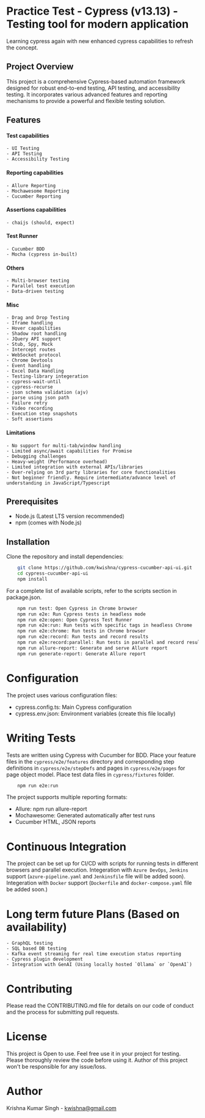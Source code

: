 # Practice Test - Cypress (v13.13) - Testing tool for modern application

Learning cypress again with new enhanced cypress capabilities to refresh the concept.

## Project Overview

This project is a comprehensive Cypress-based automation framework designed for robust end-to-end testing, API testing, and accessibility testing. It incorporates various advanced features and reporting mechanisms to provide a powerful and flexible testing solution.

## Features

#### Test capabilities
    - UI Testing
    - API Testing
    - Accessibility Testing

#### Reporting capabilities
    - Allure Reporting
    - Mochawesome Reporting
    - Cucumber Reporting

#### Assertions capabilities
    - chaijs (should, expect)

#### Test Runner
    - Cucumber BDD
    - Mocha (cypress in-built)

#### Others
    - Multi-browser testing
    - Parallel test execution
    - Data-driven testing

#### Misc
    - Drag and Drop Testing
    - Iframe handling
    - Hover capabilities
    - Shadow root handling
    - JQuery API support
    - Stub, Spy, Mock
    - Intercept routes
    - WebSocket protocol
    - Chrome Devtools
    - Event handling
    - Excel Data Handling
    - Testing-library integeration
    - cypress-wait-until
    - cypress-recurse
    - json schema validation (ajv)
    - parse using json path
    - Failure retry
    - Video recording
    - Execution step snapshots
    - Soft assertions

#### Limitations
    - No support for multi-tab/window handling
    - Limited async/await capabilities for Promise
    - Debugging challenges
    - Heavy-weight (Performance overhead)
    - Limited integration with external APIs/libraries
    - Over-relying on 3rd party libraries for core functionalities
    - Not beginner friendly. Require intermediate/advance level of understanding in JavaScript/Typescript

## Prerequisites

- Node.js (Latest LTS version recommended)
- npm (comes with Node.js)

## Installation

Clone the repository and install dependencies:

```bash
    git clone https://github.com/kwishna/cypress-cucumber-api-ui.git
    cd cypress-cucumber-api-ui
    npm install
```

For a complete list of available scripts, refer to the scripts section in package.json.
```bash
    npm run test: Open Cypress in Chrome browser
    npm run e2e: Run Cypress tests in headless mode
    npm run e2e:open: Open Cypress Test Runner
    npm run e2e:run: Run tests with specific tags in headless Chrome
    npm run e2e:chrome: Run tests in Chrome browser
    npm run e2e:record: Run tests and record results
    npm run e2e:record:parallel: Run tests in parallel and record results
    npm run allure-report: Generate and serve Allure report
    npm run generate-report: Generate Allure report
```

# Configuration
The project uses various configuration files:
- cypress.config.ts: Main Cypress configuration
- cypress.env.json: Environment variables (create this file locally)

# Writing Tests
Tests are written using Cypress with Cucumber for BDD.
Place your feature files in the `cypress/e2e/features` directory and corresponding step definitions in `cypress/e2e/stepDefs` and pages in `cypress/e2e/pages` for page object model. Place test data files in `cypress/fixtures` folder.

```bash
    npm run e2e:run
```

The project supports multiple reporting formats:

- Allure: npm run allure-report
- Mochawesome: Generated automatically after test runs
- Cucumber HTML, JSON reports

# Continuous Integration
The project can be set up for CI/CD with scripts for running tests in different browsers and parallel execution.
Integeration with `Azure DevOps`, `Jenkins` support (`azure-pipeline.yaml` and `Jenkinsfile` file will be added soon).
Integeration with `Docker` support (`Dockerfile` and `docker-compose.yaml` file be added soon.)

# Long term future Plans (Based on availability)
    - GraphQL testing
    - SQL based DB testing
    - Kafka event streaming for real time execution status reporting
    - Cypress plugin development
    - Integration with GenAI (Using locally hosted `Ollama` or `OpenAI`)

# Contributing
Please read the CONTRIBUTING.md file for details on our code of conduct and the process for submitting pull requests.

# License
This project is Open to use. Feel free use it in your project for testing.
Please thoroughly review the code before using it. Author of this project won't be responsible for any issue/loss.

# Author
Krishna Kumar Singh - kwishna@gmail.com